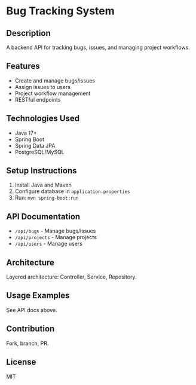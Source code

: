 # Bug Tracking System

## Description
A backend API for tracking bugs, issues, and managing project workflows.

## Features
- Create and manage bugs/issues
- Assign issues to users
- Project workflow management
- RESTful endpoints

## Technologies Used
- Java 17+
- Spring Boot
- Spring Data JPA
- PostgreSQL/MySQL

## Setup Instructions
1. Install Java and Maven
2. Configure database in `application.properties`
3. Run: `mvn spring-boot:run`

## API Documentation
- `/api/bugs` - Manage bugs/issues
- `/api/projects` - Manage projects
- `/api/users` - Manage users

## Architecture
Layered architecture: Controller, Service, Repository.

## Usage Examples
See API docs above.

## Contribution
Fork, branch, PR.

## License
MIT
